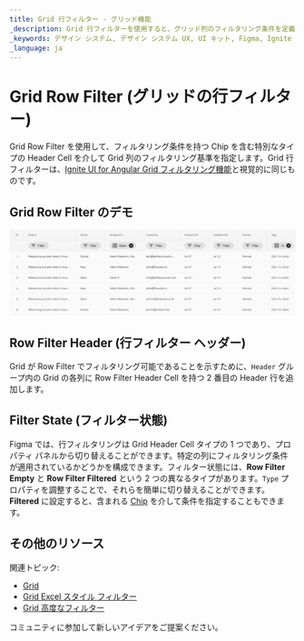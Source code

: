 ```yaml
---
title: Grid 行フィルター - グリッド機能
_description: Grid 行フィルターを使用すると、グリッド列のフィルタリング条件を定義できます。
_keywords: デザイン システム, デザイン システム UX, UI キット, Figma, Ignite UI for Angular, Angular, Angular デザイン システム, Figma からコードをエクスポート, Angular 用のデザイン キット, Figma HTML, Figma to HTML, Figma UI キット
_language: ja
---
```


# Grid Row Filter (グリッドの行フィルター)

Grid Row Filter を使用して、フィルタリング条件を持つ Chip を含む特別なタイプの Header Cell を介して Grid 列のフィルタリング基準を指定します。Grid 行フィルターは、[Ignite UI for Angular Grid フィルタリング機能](https://jp.infragistics.com/products/ignite-ui-angular/angular/components/grid/filtering.html)と視覚的に同じものです。

## Grid Row Filter のデモ

<img class="responsive-img" src="../images/grid_row_filter_demo.png" srcset="../images/grid_row_filter_demo@2x.png 2x" />

## Row Filter Header (行フィルター ヘッダー)

Grid が Row Filter でフィルタリング可能であることを示すために、`Header` グループ内の Grid の各列に Row Filter Header Cell を持つ 2 番目の Header 行を追加します。

## Filter State (フィルター状態)

Figma では、行フィルタリングは Grid Header Cell タイプの 1 つであり、プロパティ パネルから切り替えることができます。特定の列にフィルタリング条件が適用されているかどうかを構成できます。フィルター状態には、**Row Filter Empty** と **Row Filter Filtered** という 2 つの異なるタイプがあります。`Type` プロパティを調整することで、それらを簡単に切り替えることができます。**Filtered** に設定すると、含まれる [Chip](chips.md) を介して条件を指定することもできます。

## その他のリソース

関連トピック:

- [Grid](grid.md)
- [Grid Excel スタイル フィルター](grid-excel-style-filter.md)
- [Grid 高度なフィルター](grid-advanced-filter.md)
  <div class="divider--half"></div>

コミュニティに参加して新しいアイデアをご提案ください。
